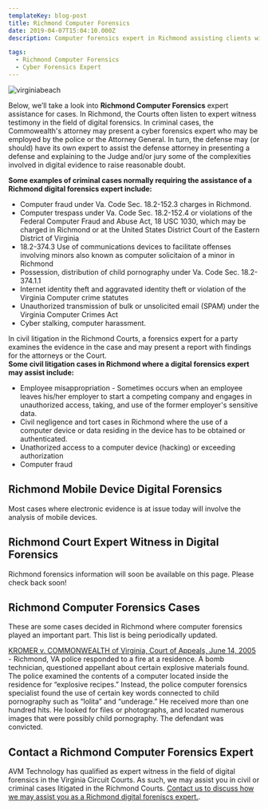 ```yaml
---
templateKey: blog-post
title: Richmond Computer Forensics
date: 2019-04-07T15:04:10.000Z
description: Computer forensics expert in Richmond assisting clients with civil and criminal cases.  Digital forensics for attorneys handling civil and criminal cases.

tags:
  - Richmond Computer Forensics
  - Cyber Forensics Expert
---
```

![virginiabeach](/img/Richmond3.jpg)

Below, we’ll take a look into **Richmond Computer Forensics** expert assistance for cases.  In Richmond, the Courts often listen to expert witness testimony in the field of digital forensics.  In criminal cases, the Commowealth's attorney may present a cyber forensics expert who may be employed by the police or the Attorney General.  In turn, the defense may (or should) have its own expert to assist the defense attorney in presenting a defense and explaining to the Judge and/or jury some of the complexities involved in digital evidence to raise reasonable doubt.

**Some examples of criminal cases normally requiring the assistance of a Richmond digital forensics expert include:**
* Computer fraud under Va. Code Sec. 18.2-152.3 charges in Richmond.
* Computer trespass under Va. Code Sec. 18.2-152.4 or violations of the Federal Computer Fraud and Abuse Act, 18 USC 1030, which may be charged in Richmond or at the United States District Court of the Eastern District of Virginia
* 18.2-374.3 Use of communications devices to facilitate offenses involving minors also known as computer solicitaion of a minor in Richmond
* Possession, distribution of child pornography under Va. Code Sec. 18.2-374.1.1
* Internet identity theft and aggravated identity theft or violation of the Virginia Computer crime statutes 
* Unauthorized transmission of bulk or unsolicited email (SPAM) under the Virginia Computer Crimes Act 
* Cyber stalking, computer harassment.

In civil litigation in the Richmond Courts, a forensics expert for a party examines the evidence in the case and may present a report with findings for the attorneys or the Court.  
**Some civil litigation cases in Richmond where a digital forensics expert may assist include:** 
* Employee misappropriation - Sometimes occurs when an employee leaves his/her employer to start a competing company and engages in unauthorized access, taking, and use of the former employer's sensitive data.
* Civil negligence and tort cases in Richmond where the use of a computer device or data residing in the device has to be obtained or authenticated.  
* Unathorized access to a computer device (hacking) or exceeding authorization
* Computer fraud

## Richmond Mobile Device Digital Forensics
Most cases where electronic evidence is at issue today will involve the analysis of mobile devices.   

## Richmond Court Expert Witness in Digital Forensics

Richmond forensics information will soon be available on this page.  Please check back soon! 

## Richmond Computer Forensics Cases

These are some cases decided in Richmond where computer forensics played an important part. This list is being periodically updated.

[KROMER v. COMMONWEALTH of Virginia, Court of Appeals, June 14, 2005](https://www.cyberforensics.tech/richmond-va-defendant-convicted-of-possession-of-child-pornography) - Richmond, VA police responded to a fire at a residence. A bomb technician, questioned appellant about certain explosive materials found. The police examined the contents of a computer located inside the residence for “explosive recipes.” Instead, the police computer forensics specialist found the use of certain key words connected to child pornography such as “lolita” and “underage.” He received more than one hundred hits. He looked for files or photographs, and located numerous images that were possibly child pornography. The defendant was convicted.

## Contact a Richmond Computer Forensics Expert

AVM Technology has qualified as expert witness in the field of digital forensics in the Virginia Circuit Courts.  As such, we may assist you in civil or criminal cases litigated in the Richmond Courts.  [Contact us to discuss how we may assist you as a Richmond digital foreniscs expert.](/contact-us).
